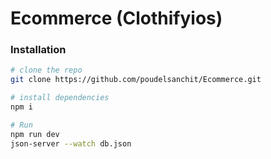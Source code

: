 # Ecommerce (Clothifyios)

###  Installation

```bash
# clone the repo
git clone https://github.com/poudelsanchit/Ecommerce.git

# install dependencies
npm i

# Run
npm run dev
json-server --watch db.json

